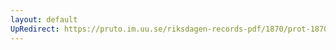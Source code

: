 ```yaml
---
layout: default
UpRedirect: https://pruto.im.uu.se/riksdagen-records-pdf/1870/prot-1870--fk--217.pdf
---
```

